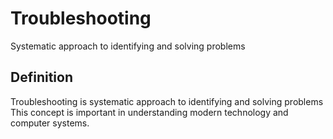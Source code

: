 # Troubleshooting

Systematic approach to identifying and solving problems

## Definition
Troubleshooting is systematic approach to identifying and solving problems This concept is important in understanding modern technology and computer systems.
